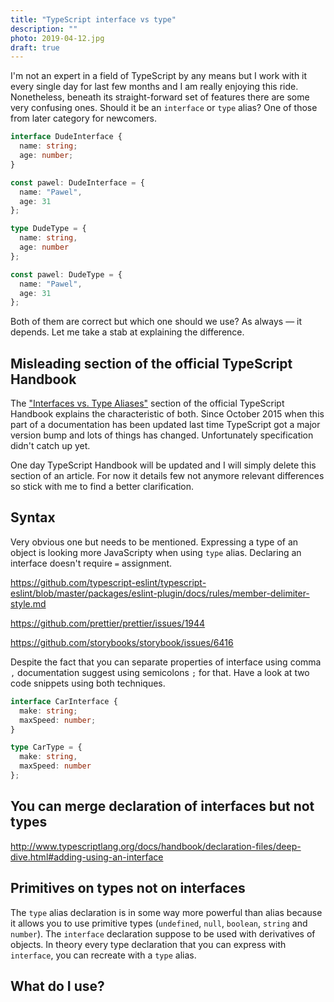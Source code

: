 ```yaml
---
title: "TypeScript interface vs type"
description: ""
photo: 2019-04-12.jpg
draft: true
---
```


I'm not an expert in a field of TypeScript by any means but I work with it every single day for last few months and I am really enjoying this ride. Nonetheless, beneath its straight-forward set of features there are some very confusing ones. Should it be an `interface` or `type` alias? One of those from later category for newcomers.

```ts
interface DudeInterface {
  name: string;
  age: number;
}

const pawel: DudeInterface = {
  name: "Pawel",
  age: 31
};
```

```ts
type DudeType = {
  name: string,
  age: number
};

const pawel: DudeType = {
  name: "Pawel",
  age: 31
};
```

Both of them are correct but which one should we use? As always — it depends. Let me take a stab at explaining the difference.

## Misleading section of the official TypeScript Handbook

The ["Interfaces vs. Type Aliases"](http://www.typescriptlang.org/docs/handbook/advanced-types.html#interfaces-vs-type-aliases) section of the official TypeScript Handbook explains the characteristic of both. Since October 2015 when this part of a documentation has been updated last time TypeScript got a major version bump and lots of things has changed. Unfortunately specification didn't catch up yet.

One day TypeScript Handbook will be updated and I will simply delete this section of an article. For now it details few not anymore relevant differences so stick with me to find a better clarification.

## Syntax

Very obvious one but needs to be mentioned. Expressing a type of an object is looking more JavaScripty when using `type` alias. Declaring an interface doesn't require `=` assignment.

https://github.com/typescript-eslint/typescript-eslint/blob/master/packages/eslint-plugin/docs/rules/member-delimiter-style.md

https://github.com/prettier/prettier/issues/1944

https://github.com/storybooks/storybook/issues/6416

Despite the fact that you can separate properties of interface using comma `,` documentation suggest using semicolons `;` for that. Have a look at two code snippets using both techniques.

```ts
interface CarInterface {
  make: string;
  maxSpeed: number;
}
```

```ts
type CarType = {
  make: string,
  maxSpeed: number
};
```

## You can merge declaration of interfaces but not types

http://www.typescriptlang.org/docs/handbook/declaration-files/deep-dive.html#adding-using-an-interface

## Primitives on types not on interfaces

The `type` alias declaration is in some way more powerful than alias because it allows you to use primitive types (`undefined`, `null`, `boolean`, `string` and `number`). The `interface` declaration suppose to be used with derivatives of objects. In theory every type declaration that you can express with `interface`, you can recreate with a `type` alias. 

## What do I use?

